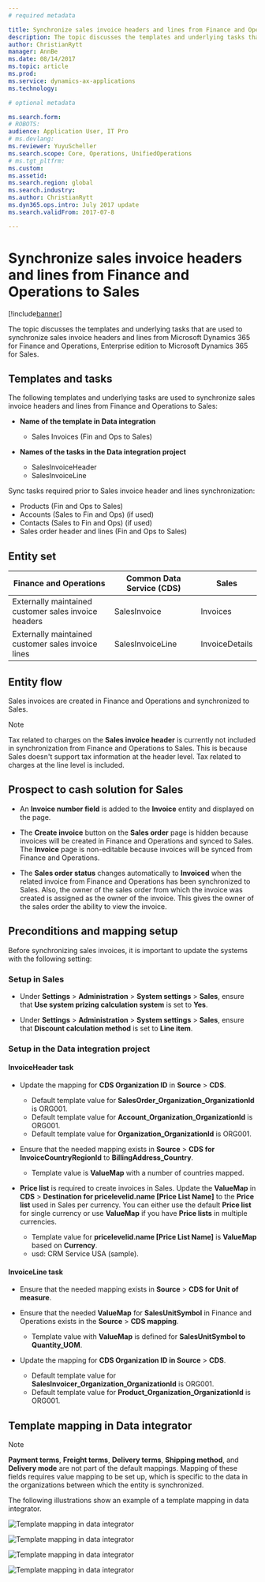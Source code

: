 ```yaml
---
# required metadata

title: Synchronize sales invoice headers and lines from Finance and Operations to Sales
description: The topic discusses the templates and underlying tasks that are used to synchronize sales invoice headers and lines from Microsoft Dynamics 365 for Finance and Operations, Enterprise edition to Microsoft Dynamics 365 for Sales. 
author: ChristianRytt
manager: AnnBe
ms.date: 08/14/2017
ms.topic: article
ms.prod: 
ms.service: dynamics-ax-applications
ms.technology: 

# optional metadata

ms.search.form: 
# ROBOTS: 
audience: Application User, IT Pro
# ms.devlang: 
ms.reviewer: YuyuScheller
ms.search.scope: Core, Operations, UnifiedOperations
# ms.tgt_pltfrm: 
ms.custom: 
ms.assetid: 
ms.search.region: global
ms.search.industry: 
ms.author: ChristianRytt
ms.dyn365.ops.intro: July 2017 update 
ms.search.validFrom: 2017-07-8

---
```


# Synchronize sales invoice headers and lines from Finance and Operations to Sales

[!include[banner](../includes/banner.md)]

The topic discusses the templates and underlying tasks that are used to synchronize sales invoice headers and lines from Microsoft Dynamics 365 for Finance and Operations, Enterprise edition to Microsoft Dynamics 365 for Sales. 

## Templates and tasks

The following templates and underlying tasks are used to synchronize sales invoice headers and lines from Finance and Operations to Sales:

- **Name of the template in Data integration** 

     - Sales Invoices (Fin and Ops to Sales)

- **Names of the tasks in the Data integration project**

    - SalesInvoiceHeader
    - SalesInvoiceLine

Sync tasks required prior to Sales invoice header and lines synchronization:
-	Products (Fin and Ops to Sales)
-	Accounts (Sales to Fin and Ops) (if used)
-	Contacts (Sales to Fin and Ops) (if used)
-   Sales order header and lines (Fin and Ops to Sales)

## Entity set

| Finance and Operations                               | Common Data Service (CDS)              | Sales          |
|------------------------------------------------------|------------------|----------------|
| Externally maintained customer sales invoice headers | SalesInvoice     | Invoices       |
| Externally maintained customer sales invoice lines   | SalesInvoiceLine | InvoiceDetails |

## Entity flow

Sales invoices are created in Finance and Operations and synchronized to Sales.

> [!NOTE]
> Tax related to charges on the **Sales invoice header** is currently not included in synchronization from Finance and Operations to Sales. This is because Sales doesn't support tax information at the header level. Tax related to charges at the line level is included.

## Prospect to cash solution for Sales

-  An **Invoice number field** is added to the **Invoice** entity and displayed on the page.
 
-  The **Create invoice** button on the **Sales order** page is hidden because invoices will be created in Finance and Operations and synced to Sales. The **Invoice** page is non-editable because invoices will be synced from Finance and Operations.
 
-  The **Sales order status** changes automatically to **Invoiced** when the related invoice from Finance and Operations has been  synchronized to Sales. Also, the owner of the sales order from which the invoice was created is assigned as the owner of the invoice. This gives the owner of the sales order the ability to view the invoice.
 
## Preconditions and mapping setup

Before synchronizing sales invoices, it is important to update the systems with the following setting:

### Setup in Sales

- Under **Settings** > **Administration** > **System settings** > **Sales**, ensure that **Use system prizing calculation system** is set to **Yes**. 

- Under **Settings** > **Administration** > **System settings** > **Sales**, ensure that **Discount calculation method** is set to **Line item**. 

### Setup in the Data integration project

#### InvoiceHeader task

- Update the mapping for **CDS Organization ID** in **Source** > **CDS**. 

    -  Default template value for **SalesOrder_Organization_OrganizationId** is ORG001.
    -  Default template value for **Account_Organization_OrganizationId** is ORG001.
    -  Default template value for **Organization_OrganizationId** is ORG001.

- Ensure that the needed mapping exists in **Source** > **CDS for InvoiceCountryRegionId** to **BillingAddress_Country**.

    -  Template value is **ValueMap** with a number of countries mapped.

- **Price list** is required to create invoices in Sales. Update the **ValueMap** in **CDS** > **Destination for pricelevelid.name [Price List Name]** to the **Price list** used in Sales per currency. You can either use the default **Price list** for single currency or use **ValueMap** if you have **Price lists** in multiple currencies.

    -  Template value for **pricelevelid.name [Price List Name]** is **ValueMap** based on **Currency**.
    -  usd: CRM Service USA (sample). 

#### InvoiceLine task

- Ensure that the needed mapping exists in **Source** > **CDS for Unit of measure**.

- Ensure that the needed **ValueMap** for **SalesUnitSymbol** in Finance and Operations exists in the **Source** > **CDS mapping**. 
    
    - Template value with **ValueMap** is defined for **SalesUnitSymbol to Quantity_UOM**.
    
-  Update the mapping for **CDS Organization ID in Source** > **CDS**. 

    -  Default template value for **SalesInvoicer_Organization_OrganizationId** is ORG001.
    -  Default template value for **Product_Organization_OrganizationId** is ORG001.
 
## Template mapping in Data integrator

> [!NOTE]
> **Payment terms**, **Freight terms**, **Delivery terms**, **Shipping method**, and **Delivery mode** are not part of the default mappings. Mapping of these fields requires value mapping to be set up, which is specific to the data in the organizations between which the entity is synchronized.

The following illustrations show an example of a template mapping in data integrator.

![Template mapping in data integrator](./media/sales-invoice-template-mapping-data-integrator-1.png)

![Template mapping in data integrator](./media/sales-invoice-template-mapping-data-integrator-2.png)

![Template mapping in data integrator](./media/sales-invoice-template-mapping-data-integrator-3.png)

![Template mapping in data integrator](./media/sales-invoice-template-mapping-data-integrator-4.png)
